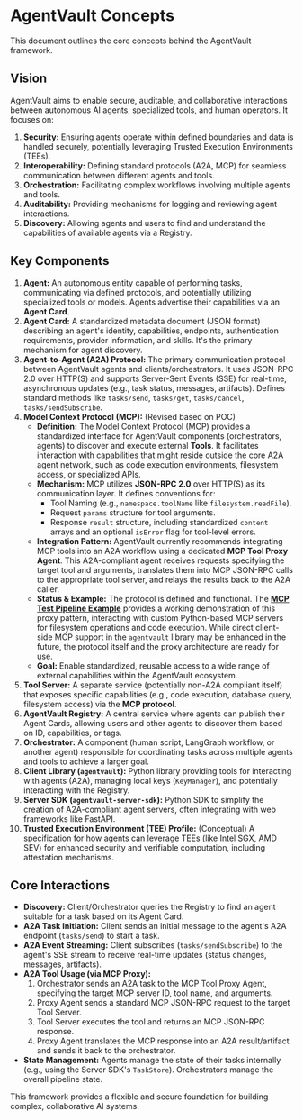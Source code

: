 # AgentVault Concepts

This document outlines the core concepts behind the AgentVault framework.

## Vision

AgentVault aims to enable secure, auditable, and collaborative interactions between autonomous AI agents, specialized tools, and human operators. It focuses on:

1.  **Security:** Ensuring agents operate within defined boundaries and data is handled securely, potentially leveraging Trusted Execution Environments (TEEs).
2.  **Interoperability:** Defining standard protocols (A2A, MCP) for seamless communication between different agents and tools.
3.  **Orchestration:** Facilitating complex workflows involving multiple agents and tools.
4.  **Auditability:** Providing mechanisms for logging and reviewing agent interactions.
5.  **Discovery:** Allowing agents and users to find and understand the capabilities of available agents via a Registry.

## Key Components

1.  **Agent:** An autonomous entity capable of performing tasks, communicating via defined protocols, and potentially utilizing specialized tools or models. Agents advertise their capabilities via an **Agent Card**.
2.  **Agent Card:** A standardized metadata document (JSON format) describing an agent's identity, capabilities, endpoints, authentication requirements, provider information, and skills. It's the primary mechanism for agent discovery.
3.  **Agent-to-Agent (A2A) Protocol:** The primary communication protocol between AgentVault agents and clients/orchestrators. It uses JSON-RPC 2.0 over HTTP(S) and supports Server-Sent Events (SSE) for real-time, asynchronous updates (e.g., task status, messages, artifacts). Defines standard methods like `tasks/send`, `tasks/get`, `tasks/cancel`, `tasks/sendSubscribe`.
4.  **Model Context Protocol (MCP):** (Revised based on POC)
    *   **Definition:** The Model Context Protocol (MCP) provides a standardized interface for AgentVault components (orchestrators, agents) to discover and execute external **Tools**. It facilitates interaction with capabilities that might reside outside the core A2A agent network, such as code execution environments, filesystem access, or specialized APIs.
    *   **Mechanism:** MCP utilizes **JSON-RPC 2.0** over HTTP(S) as its communication layer. It defines conventions for:
        *   Tool Naming (e.g., `namespace.toolName` like `filesystem.readFile`).
        *   Request `params` structure for tool arguments.
        *   Response `result` structure, including standardized `content` arrays and an optional `isError` flag for tool-level errors.
    *   **Integration Pattern:** AgentVault currently recommends integrating MCP tools into an A2A workflow using a dedicated **MCP Tool Proxy Agent**. This A2A-compliant agent receives requests specifying the target tool and arguments, translates them into MCP JSON-RPC calls to the appropriate tool server, and relays the results back to the A2A caller.
    *   **Status & Example:** The protocol is defined and functional. The **[MCP Test Pipeline Example](./examples/poc_mcp_pipeline.md)** provides a working demonstration of this proxy pattern, interacting with custom Python-based MCP servers for filesystem operations and code execution. While direct client-side MCP support in the `agentvault` library may be enhanced in the future, the protocol itself and the proxy architecture are ready for use.
    *   **Goal:** Enable standardized, reusable access to a wide range of external capabilities within the AgentVault ecosystem.
5.  **Tool Server:** A separate service (potentially non-A2A compliant itself) that exposes specific capabilities (e.g., code execution, database query, filesystem access) via the **MCP protocol**.
6.  **AgentVault Registry:** A central service where agents can publish their Agent Cards, allowing users and other agents to discover them based on ID, capabilities, or tags.
7.  **Orchestrator:** A component (human script, LangGraph workflow, or another agent) responsible for coordinating tasks across multiple agents and tools to achieve a larger goal.
8.  **Client Library (`agentvault`):** Python library providing tools for interacting with agents (A2A), managing local keys (`KeyManager`), and potentially interacting with the Registry.
9.  **Server SDK (`agentvault-server-sdk`):** Python SDK to simplify the creation of A2A-compliant agent servers, often integrating with web frameworks like FastAPI.
10. **Trusted Execution Environment (TEE) Profile:** (Conceptual) A specification for how agents can leverage TEEs (like Intel SGX, AMD SEV) for enhanced security and verifiable computation, including attestation mechanisms.

## Core Interactions

*   **Discovery:** Client/Orchestrator queries the Registry to find an agent suitable for a task based on its Agent Card.
*   **A2A Task Initiation:** Client sends an initial message to the agent's A2A endpoint (`tasks/send`) to start a task.
*   **A2A Event Streaming:** Client subscribes (`tasks/sendSubscribe`) to the agent's SSE stream to receive real-time updates (status changes, messages, artifacts).
*   **A2A Tool Usage (via MCP Proxy):**
    1.  Orchestrator sends an A2A task to the MCP Tool Proxy Agent, specifying the target MCP server ID, tool name, and arguments.
    2.  Proxy Agent sends a standard MCP JSON-RPC request to the target Tool Server.
    3.  Tool Server executes the tool and returns an MCP JSON-RPC response.
    4.  Proxy Agent translates the MCP response into an A2A result/artifact and sends it back to the orchestrator.
*   **State Management:** Agents manage the state of their tasks internally (e.g., using the Server SDK's `TaskStore`). Orchestrators manage the overall pipeline state.

This framework provides a flexible and secure foundation for building complex, collaborative AI systems.

